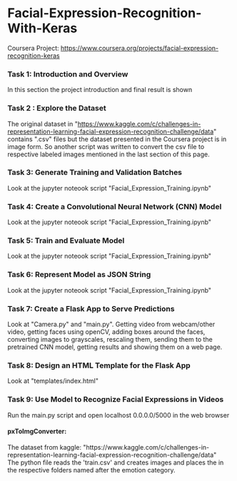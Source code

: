 # Facial-Expression-Recognition-With-Keras
Coursera Project: https://www.coursera.org/projects/facial-expression-recognition-keras
### Task 1: Introduction and Overview 
In this section the project introduction and final result is shown
### Task 2 : Explore the Dataset
The original dataset in "https://www.kaggle.com/c/challenges-in-representation-learning-facial-expression-recognition-challenge/data" contains ".csv" files
but the dataset presented in the Coursera project is in image form. So another script was written to convert the csv file to respective labeled images mentioned 
in the last section of this page.
### Task 3: Generate Training and Validation Batches
Look at the jupyter noteook script "Facial_Expression_Training.ipynb"
### Task 4: Create a Convolutional Neural Network (CNN) Model
Look at the jupyter noteook script "Facial_Expression_Training.ipynb"
### Task 5: Train and Evaluate Model
Look at the jupyter noteook script "Facial_Expression_Training.ipynb"
### Task 6: Represent Model as JSON String
Look at the jupyter noteook script "Facial_Expression_Training.ipynb"
### Task 7: Create a Flask App to Serve Predictions
Look at "Camera.py" and "main.py". Getting video from webcam/other video, getting faces using openCV, adding boxes around the faces,
converting images to grayscales, rescaling them, sending them to the pretrained CNN model, getting results and showing them on a web page.
### Task 8: Design an HTML Template for the Flask App
Look at "templates/index.html"
### Task 9: Use Model to Recognize Facial Expressions in Videos
Run the main.py script and open localhost 0.0.0.0/5000 in the web browser

<h4>pxToImgConverter:</h4> 
<p>The dataset from kaggle: "https://www.kaggle.com/c/challenges-in-representation-learning-facial-expression-recognition-challenge/data"</br>
The python file reads the 'train.csv' and creates images and places the in the respective folders named after the emotion category.</p>
